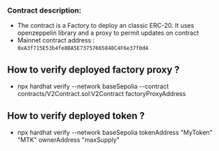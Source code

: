 ### Contract description:
- The contract is a Factory to deploy an classic ERC-20. It uses openzeppelin library and a proxy to permit updates on contract  
- Mainnet contract address : ```0xA3f715E53b4fe8BA5E73757665848C4F6e37f0d4``` 

## How to verify deployed factory proxy ?
- npx hardhat verify --network baseSepolia --contract contracts/V2Contract.sol:V2Contract factoryProxyAddress
## How to verify deployed token ?
- npx hardhat verify --network baseSepolia tokenAddress "MyToken" "MTK" ownerAddress "maxSupply"